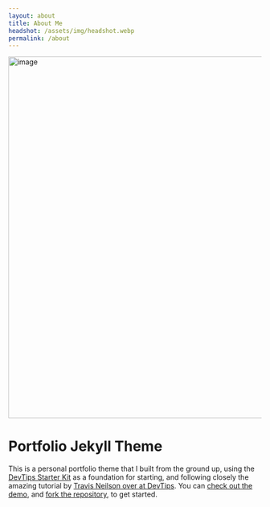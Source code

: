 ```yaml
---
layout: about
title: About Me
headshot: /assets/img/headshot.webp
permalink: /about
---
```

<img width="1280" height="720" alt="image" src="https://github.com/user-attachments/assets/2bd26bff-a580-4fd5-8545-cf592597967f" />

# Portfolio Jekyll Theme

This is a personal portfolio theme that I built from the ground up, using the [DevTips Starter Kit](http://devtipsstarterkit.com/) as a foundation for starting, and following closely the amazing tutorial by [Travis Neilson over at DevTips](https://www.youtube.com/watch?v=T6jKLsxbFg4&list=PL0CB3OvPhDA_STygmp3sDenx3UpdOMk7P). You can [check out the demo](lenpaul.github.io/portfolio-jekyll-theme/), and [fork the repository](https://github.com/LeNPaul/portfolio-jekyll-theme/fork), to get started.
